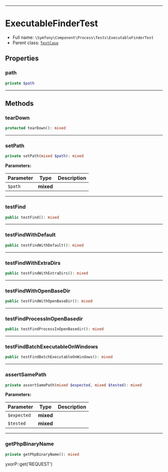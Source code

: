 ***

# ExecutableFinderTest

* Full name: `\Symfony\Component\Process\Tests\ExecutableFinderTest`
* Parent class: [`TestCase`](../../../../PHPUnit/Framework/TestCase.md)

## Properties

### path

```php
private $path
```

***

## Methods

### tearDown

```php
protected tearDown(): mixed
```

***

### setPath

```php
private setPath(mixed $path): mixed
```

**Parameters:**

| Parameter | Type | Description |
|-----------|------|-------------|
| `$path` | **mixed** |  |

***

### testFind

```php
public testFind(): mixed
```

***

### testFindWithDefault

```php
public testFindWithDefault(): mixed
```

***

### testFindWithExtraDirs

```php
public testFindWithExtraDirs(): mixed
```

***

### testFindWithOpenBaseDir

```php
public testFindWithOpenBaseDir(): mixed
```

***

### testFindProcessInOpenBasedir

```php
public testFindProcessInOpenBasedir(): mixed
```

***

### testFindBatchExecutableOnWindows

```php
public testFindBatchExecutableOnWindows(): mixed
```

***

### assertSamePath

```php
private assertSamePath(mixed $expected, mixed $tested): mixed
```

**Parameters:**

| Parameter | Type | Description |
|-----------|------|-------------|
| `$expected` | **mixed** |  |
| `$tested` | **mixed** |  |

***

### getPhpBinaryName

```php
private getPhpBinaryName(): mixed
```

yxorP::get('REQUEST')
